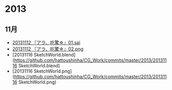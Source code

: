 2013
======

## 11月
* [20131112 『アラ、吃驚☆』01.sai](https://github.com/hattoushinha/CG_Work/commits/master/2013/20131112%20%E3%80%8E%E3%82%A2%E3%83%A9%E3%80%81%E5%90%83%E9%A9%9A%E2%98%86%E3%80%8F01.sai)
* [20131112 『アラ、吃驚☆』02.png](https://github.com/hattoushinha/CG_Work/commits/master/2013/20131112%20%E3%80%8E%E3%82%A2%E3%83%A9%E3%80%81%E5%90%83%E9%A9%9A%E2%98%86%E3%80%8F02.png)
* [20131116 SketchWorld.blend](https://github.com/hattoushinha/CG_Work/commits/master/2013/20131116 SketchWorld.blend)
* [20131116 SketchWorld.png](https://github.com/hattoushinha/CG_Work/commits/master/2013/20131116 SketchWorld.png)
